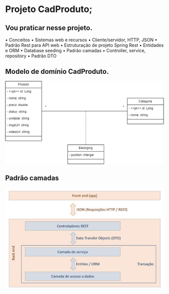 # Projeto CadProduto;

## Vou praticar nesse projeto.

• Conceitos
• Sistemas web e recursos
• Cliente/servidor, HTTP, JSON
• Padrão Rest para API web
• Estruturação de projeto Spring Rest
• Entidades e ORM
• Database seeding
• Padrão camadas
• Controller, service, repository
• Padrão DTO

## Modelo de domínio CadProduto.

![Modelo de domínio CadProduto](https://github.com/andreluizcnunes/apiProdutos/blob/a3f8d99ef5f8ee30c573057cdc8edbf3c5c67ad1/imgReadme/objectModel.png)

## Padrão camadas

![Padrão camadas CadProduto](imgReadme/padraodecamadas.png)
